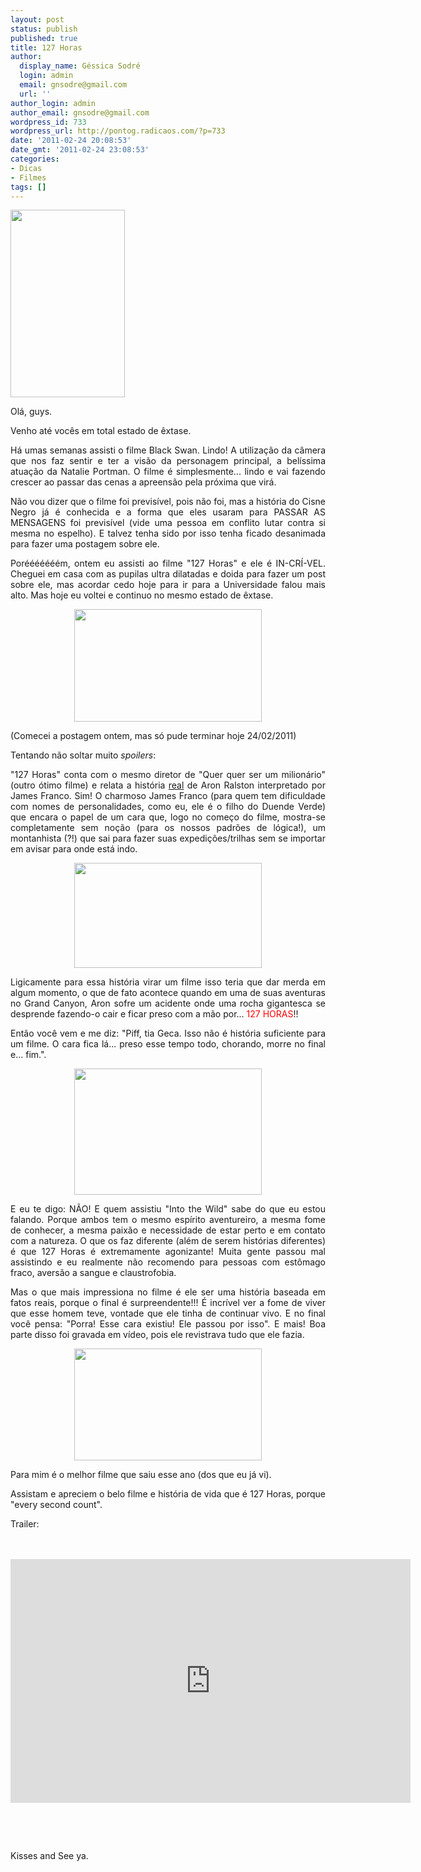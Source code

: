 ```yaml
---
layout: post
status: publish
published: true
title: 127 Horas
author:
  display_name: Géssica Sodré
  login: admin
  email: gnsodre@gmail.com
  url: ''
author_login: admin
author_email: gnsodre@gmail.com
wordpress_id: 733
wordpress_url: http://pontog.radicaos.com/?p=733
date: '2011-02-24 20:08:53'
date_gmt: '2011-02-24 23:08:53'
categories:
- Dicas
- Filmes
tags: []
---
```

<p style="text-align: justify;"><a href="http://pontog.radicaos.com/wp-content/uploads/2011/02/PinUp_35.png"><img class="alignleft size-medium wp-image-744" title="PinUp_35" src="http://pontog.radicaos.com/wp-content/uploads/2011/02/PinUp_35-183x300.png" alt="" width="183" height="300" /></a></p>
<p style="text-align: justify;">Olá, guys.</p>
<p style="text-align: justify;">Venho até vocês em total estado de êxtase.</p>
<p style="text-align: justify;">Há umas semanas assisti o filme Black Swan. Lindo! A utilização da câmera que nos faz sentir e ter a visão da personagem principal, a belíssima atuação da Natalie Portman. O filme é simplesmente... lindo e vai fazendo crescer ao passar das cenas a apreensão pela próxima que virá.</p>
<p style="text-align: justify;">Não vou dizer que o filme foi previsível, pois não foi, mas a história do Cisne Negro já é conhecida e a forma que eles usaram para PASSAR AS MENSAGENS foi previsível (vide uma pessoa em conflito lutar contra si mesma no espelho). E talvez tenha sido por isso tenha ficado desanimada para fazer uma postagem sobre ele.</p>
<p style="text-align: justify;">Porééééééém, ontem eu assisti ao filme "127 Horas" e ele é IN-CRÍ-VEL. Cheguei em casa com as pupilas ultra dilatadas e doida para fazer um post sobre ele, mas acordar cedo hoje para ir para a Universidade falou mais alto. Mas hoje eu voltei e continuo no mesmo estado de êxtase.</p>
<p style="text-align: center;"><a title="127 Horas" href="http://2.bp.blogspot.com/_MC9XvQiuf24/TOfkIzlYAeI/AAAAAAAAPu0/0HqTnkvBai0/s1600/127_horas_papel_de_parede_1.jpg" target="_blank"><img class="aligncenter size-medium wp-image-739" title="127 Horas" src="http://pontog.radicaos.com/wp-content/uploads/2011/02/127_horas_papel_de_parede_1-300x180.jpg" alt="" width="300" height="180" /></a></p>
<p style="text-align: justify;">(Comecei a postagem ontem, mas só pude terminar hoje 24/02/2011)</p>
<p style="text-align: justify;">Tentando não soltar muito <em>spoilers</em>:</p>
<p style="text-align: justify;">"127 Horas" conta com o mesmo diretor de "Quer quer ser um milionário" (outro ótimo filme) e relata a história <span style="text-decoration: underline;">real</span> de Aron Ralston interpretado por James Franco. Sim! O charmoso James Franco (para quem tem dificuldade com nomes de personalidades, como eu, ele é o filho do Duende Verde) que encara o papel de um cara que, logo no começo do filme, mostra-se completamente sem noção (para os nossos padrões de lógica!), um montanhista (?!) que sai para fazer suas expedições/trilhas sem se importar em avisar para onde está indo.</p>
<p style="text-align: center;"><a title="James Franco" href="http://resources1.news.com.au/images/2010/11/30/1225963/058109-toronto-film-festival-127-hours.jpg" target="_blank"><img class="aligncenter size-medium wp-image-740" title="James Franco" src="http://pontog.radicaos.com/wp-content/uploads/2011/02/058109-toronto-film-festival-127-hours-300x168.jpg" alt="" width="300" height="168" /></a></p>
<p style="text-align: justify;">Ligicamente para essa história virar um filme isso teria que dar merda em algum momento, o que de fato acontece quando em uma de suas aventuras no Grand Canyon, Aron sofre um acidente onde uma rocha gigantesca se desprende fazendo-o cair e ficar preso com a mão por... <span style="color: #ff0000;">127 HORAS</span>!!</p>
<p style="text-align: justify;">Então você vem e me diz: "Piff, tia Geca. Isso não é história suficiente para um filme. O cara fica lá... preso esse tempo todo, chorando, morre no final e... fim.".</p>
<p style="text-align: center;"><a title="127 Horas" href="http://3.bp.blogspot.com/_VNNqbZIUdmg/TSpzkRKReoI/AAAAAAAAArQ/AropRQiJjos/s1600/James_Franco_127%2BHORAS.jpg" target="_blank"><img class="aligncenter size-medium wp-image-741" title="127 Horas" src="http://pontog.radicaos.com/wp-content/uploads/2011/02/James_Franco_127-HORAS-300x202.jpg" alt="" width="300" height="202" /></a></p>
<p style="text-align: justify;">E eu te digo: NÃO! E quem assistiu "Into the Wild" sabe do que eu estou falando. Porque ambos tem o mesmo espírito aventureiro, a mesma fome de conhecer, a mesma paixão e necessidade de estar perto e em contato com a natureza. O que os faz diferente (além de serem histórias diferentes) é que 127 Horas é extremamente agonizante! Muita gente passou mal assistindo e eu realmente não recomendo para pessoas com estômago fraco, aversão a sangue e claustrofobia.</p>
<p style="text-align: justify;">Mas o que mais impressiona no filme é ele ser uma história baseada em fatos reais, porque o final é surpreendente!!! É incrível ver a fome de viver que esse homem teve, vontade que ele tinha de continuar vivo. E no final você pensa: "Porra! Esse cara existiu! Ele passou por isso". E mais! Boa parte disso foi gravada em vídeo, pois ele revistrava tudo que ele fazia.</p>
<p style="text-align: center;"><a title="127 Horas" href=" http://static.blogo.it/pipocablog/wallpapers-de-127-horas-com-james-franco/127Horas1.jpg" target="_blank"><img class="aligncenter size-medium wp-image-742" title="127Horas" src="http://pontog.radicaos.com/wp-content/uploads/2011/02/127Horas1-300x179.jpg" alt="" width="300" height="179" /></a></p>
<p style="text-align: justify;">Para mim é o melhor filme que saiu esse ano (dos que eu já vi).</p>
<p style="text-align: justify;">Assistam e apreciem o belo filme e história de vida que é 127 Horas, porque "every second count".</p>
<p style="text-align: justify;">Trailer:</p>
<p><br/><br />
<iframe title="YouTube video player" width="640" height="390" src="http://www.youtube.com/embed/Ba1IhHAqLgw" frameborder="0" allowfullscreen></iframe></p>
<p style="text-align: justify;">&nbsp;</p>
<p style="text-align: justify;">&nbsp;</p>
<p style="text-align: justify;">Kisses and See ya.</p>
